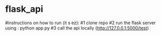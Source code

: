 # flask_api
#instructions on how to run (it s ez):
#1 clone repo
#2 run the flask server using : python app.py 
#3 call the api locally (http://127.0.0.1:5000/test)

